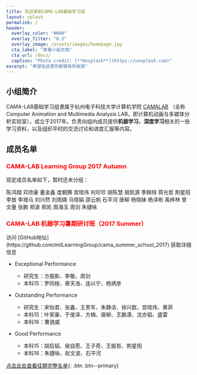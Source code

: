 ```yaml
---
title: 欢迎来到CAMA-LAB基础学习组
layout: splash
permalink: /
header:
  overlay_color: "#000"
  overlay_filter: "0.5"
  overlay_image: /assets/images/homepage.jpg
  cta_label: "查看小组文档"
  cta_url: /docs/
  caption: "Photo credit: [**Unsplash**](https://unsplash.com)"
excerpt: "希望在这里你能够有所收获"
---
```


## 小组简介
CAMA-LAB基础学习组隶属于杭州电子科技大学计算机学院 <a href="http://camalab.hdu.edu.cn/">CAMALAB</a> （全称Computer Animation and Multimedia Analysis LAB，即计算机动画与多媒体分析实验室），成立于2017年。负责向组内成员提供**机器学习、深度学习**相关的一些学习资料，以及组织平时的交流讨论和进度汇报等内容。

## 成员名单

<h3><font color="#FF0000" > CAMA-LAB Learning Group 2017 Autumn </font></h3>

现定成员名单如下，暂时还未分组：  

陈鸿翔 邓欣豪 董金鑫 度朝腾 宫晓伟 何珍珍 胡陈慧 胡凯源 季韩特 蒋光哲 荆星阳 李放 李禄马 刘兴然 刘雨婧 马晓娟 邵云帆 石平河 唐柳 杨晓妹 杨泽彬 禹梓林 曾文量 张鹏 郑波 郑凯 周海玉 周剑 朱捷咏

<h3><font color="#FF0000" > CAMA-LAB 机器学习暑期研讨班（2017 Summer）</font></h3>
访问 [GitHub地址](https://github.com/milLearningGroup/cama_summer_school_2017) 获取详细信息

- Exceptional Performance
  - 研究生：方振影、李敬、周剑
  - 本科15：罗同桉、章天浩、连以宁、杨炳彦

- Outstanding Performance
  - 研究生：宋怡君、张鑫、王贵军、朱静洁、徐兴歆、宫晓伟、黄菲
  - 本科15：叶家豪、于俊泽、方楠、唐柳、王鹏潇、沈亦韬、盛雷
  - 本科16：曹骁威

- Good Performance
  - 本科15：胡启韬、侯自愿、王子奇、王振哲、荆星阳
  - 本科16：朱捷咏、赵文波、石平河

[点击此处查看往期完整名单](./member/){: .btn .btn--primary}